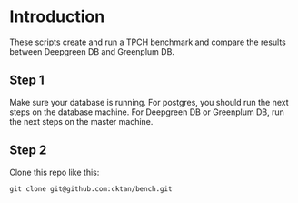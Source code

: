 Introduction
============

These scripts create and run a TPCH benchmark and compare the results
between Deepgreen DB and Greenplum DB.

Step 1
------

Make sure your database is running. For postgres, you should run the 
next steps on the database machine. For Deepgreen DB or Greenplum DB,
run the next steps on the master machine.

Step 2
------

Clone this repo like this:
```
git clone git@github.com:cktan/bench.git
```

